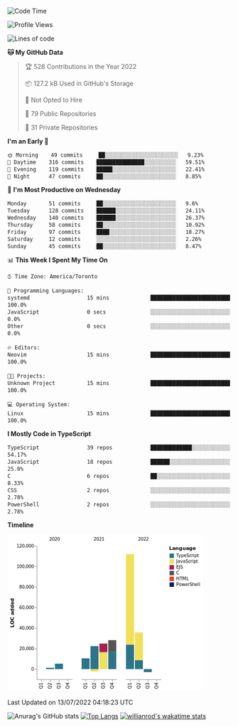 <!--START_SECTION:waka-->
![Code Time](http://img.shields.io/badge/Code%20Time-242%20hrs%2011%20mins-blue)

![Profile Views](http://img.shields.io/badge/Profile%20Views-1-blue)

![Lines of code](https://img.shields.io/badge/From%20Hello%20World%20I%27ve%20Written-235%20Thousand%20lines%20of%20code-blue)

**🐱 My GitHub Data** 

> 🏆 528 Contributions in the Year 2022
 > 
> 📦 127.2 kB Used in GitHub's Storage 
 > 
> 🚫 Not Opted to Hire
 > 
> 📜 79 Public Repositories 
 > 
> 🔑 31 Private Repositories  
 > 
**I'm an Early 🐤** 

```text
🌞 Morning    49 commits     ██░░░░░░░░░░░░░░░░░░░░░░░   9.23% 
🌆 Daytime    316 commits    ███████████████░░░░░░░░░░   59.51% 
🌃 Evening    119 commits    █████░░░░░░░░░░░░░░░░░░░░   22.41% 
🌙 Night      47 commits     ██░░░░░░░░░░░░░░░░░░░░░░░   8.85%

```
📅 **I'm Most Productive on Wednesday** 

```text
Monday       51 commits     ██░░░░░░░░░░░░░░░░░░░░░░░   9.6% 
Tuesday      128 commits    ██████░░░░░░░░░░░░░░░░░░░   24.11% 
Wednesday    140 commits    ██████░░░░░░░░░░░░░░░░░░░   26.37% 
Thursday     58 commits     ██░░░░░░░░░░░░░░░░░░░░░░░   10.92% 
Friday       97 commits     ████░░░░░░░░░░░░░░░░░░░░░   18.27% 
Saturday     12 commits     ░░░░░░░░░░░░░░░░░░░░░░░░░   2.26% 
Sunday       45 commits     ██░░░░░░░░░░░░░░░░░░░░░░░   8.47%

```


📊 **This Week I Spent My Time On** 

```text
⌚︎ Time Zone: America/Toronto

💬 Programming Languages: 
systemd                  15 mins             █████████████████████████   100.0% 
JavaScript               0 secs              ░░░░░░░░░░░░░░░░░░░░░░░░░   0.0% 
Other                    0 secs              ░░░░░░░░░░░░░░░░░░░░░░░░░   0.0%

🔥 Editors: 
Neovim                   15 mins             █████████████████████████   100.0%

🐱‍💻 Projects: 
Unknown Project          15 mins             █████████████████████████   100.0%

💻 Operating System: 
Linux                    15 mins             █████████████████████████   100.0%

```

**I Mostly Code in TypeScript** 

```text
TypeScript               39 repos            █████████████░░░░░░░░░░░░   54.17% 
JavaScript               18 repos            ██████░░░░░░░░░░░░░░░░░░░   25.0% 
C                        6 repos             ██░░░░░░░░░░░░░░░░░░░░░░░   8.33% 
CSS                      2 repos             ░░░░░░░░░░░░░░░░░░░░░░░░░   2.78% 
PowerShell               2 repos             ░░░░░░░░░░░░░░░░░░░░░░░░░   2.78%

```


**Timeline**

![Chart not found](https://raw.githubusercontent.com/wise-introvert/wise-introvert/master/charts/bar_graph.png) 


 Last Updated on 13/07/2022 04:18:23 UTC
<!--END_SECTION:waka-->

![Anurag's GitHub stats](https://github-readme-stats.vercel.app/api?username=wise-introvert&count_private=true&show_icons=true)
[![Top Langs](https://github-readme-stats.vercel.app/api/top-langs/?username=wise-introvert&langs_count=10)](https://github.com/anuraghazra/github-readme-stats)
[![willianrod's wakatime stats](https://github-readme-stats.vercel.app/api/wakatime?username=wiseintrovert)](https://github.com/anuraghazra/github-readme-stats)
